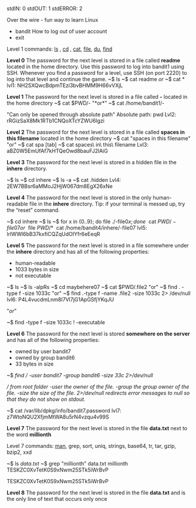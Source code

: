 stdIN: 0
stdOUT: 1
stdERROR: 2

Over the wire - fun way to learn Linux
- bandit
How to log out of user account
- exit

Level 1 commands: [ls](https://man7.org/linux/man-pages/man1/ls.1.html) , [cd](https://man7.org/linux/man-pages/man1/cd.1p.html) , [cat](https://man7.org/linux/man-pages/man1/cat.1.html), [file](https://man7.org/linux/man-pages/man1/file.1.html), [du](https://man7.org/linux/man-pages/man1/du.1.html), [find](https://man7.org/linux/man-pages/man1/find.1.html)

**Level 0**
The password for the next level is stored in a file called **readme** located in the home directory. Use this password to log into bandit1 using SSH. Whenever you find a password for a level, use SSH (on port 2220) to log into that level and continue the game.
~$ ls
~$ cat readme
*or*
~$ cat *
lvl1: NH2SXQwcBdpmTEzi3bvBHMM9H66vVXjL

**Level 1**
The password for the next level is stored in a file called **-** located in the home directory
~$ cat $PWD/-     "*or*"
~$ cat /home/bandit1/-

"Can only be opened through absolute path"
Absolute path: pwd
Lvl2: rRGizSaX8Mk1RTb1CNQoXTcYZWU6lgzi

**Level 2**
The password for the next level is stored in a file called **spaces in this filename** located in the home directory
~$ cat "spaces in this filename"
"or"
~$ cat  spa  [tab]
~$ cat spaces\ in\ this\ filename
Lvl3: aBZ0W5EmUfAf7kHTQeOwd8bauFJ2lAiG

**Level 3**
The password for the next level is stored in a hidden file in the **inhere** directory.

~$ ls 
~$ cd inhere
~$ ls -a
~$ cat .hidden
Lvl4: 2EW7BBsr6aMMoJ2HjW067dm8EgX26xNe

**Level 4**
The password for the next level is stored in the only human-readable file in the **inhere** directory. Tip: if your terminal is messed up, try the “reset” command.

~$ cd inhere
~$ ls
~$ for x in {0..9}; do file ./-file0$x; done
~$ cat $PWD/-file07
or
~$ file $PWD/*
~$ cat /home/bandit4/inhere/-file07
lvl5: lrIWWI6bB37kxfiCQZqUdOIYfr6eEeqR

**Level 5**
The password for the next level is stored in a file somewhere under the **inhere** directory and has all of the following properties:

- human-readable
- 1033 bytes in size
- not executable

~$ ls
~$ ls -alpRs
~$ cd maybehere07
~$ cat $PWD/.file2
"or"
~$ find . -type f -size 1033c
"or"
~$ find .-type f -name .file2 -size 1033c 2> /dev/null
lvl6: P4L4vucdmLnm8I7Vl7jG1ApGSfjYKqJU

"*or*"

~$ find -type f -size 1033c ! -executable

**Level 6**
The password for the next level is stored **somewhere on the server** and has all of the following properties:

- owned by user bandit7
- owned by group bandit6
- 33 bytes in size

~$ _find / -user bandit7 -group bandit6 -size 33c 2>/dev/null_

_/ from root folder_
_-user the owner of the file._
_-group the group owner of the file._
_-size the size of the file._
_2>/dev/null redirects error messages to null so that they do not show on stdout._

~$ cat /var/lib/dpkg/info/bandit7.password
lvl7: z7WtoNQU2XfjmMtWA8u5rN4vzqu4v99S

**Level 7**
The password for the next level is stored in the file **data.txt** next to the word **millionth**

Level 7 commands: [man](https://man7.org/linux/man-pages/man1/man.1.html), grep, sort, uniq, strings, base64, tr, tar, gzip, bzip2, xxd

~$ ls
*data.txt*
~$ grep "millionth" data.txt
millionth       TESKZC0XvTetK0S9xNwm25STk5iWrBvP

TESKZC0XvTetK0S9xNwm25STk5iWrBvP

**Level 8**
The password for the next level is stored in the file **data.txt** and is the only line of text that occurs only once
